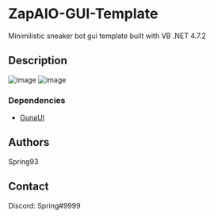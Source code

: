 # ZapAIO-GUI-Template

Minimilistic sneaker bot gui template built with VB .NET 4.7.2

## Description

![image](https://user-images.githubusercontent.com/79807847/205100077-f97df703-f473-4725-9414-b7d71d5e2c85.png)
![image](https://user-images.githubusercontent.com/79807847/205100444-ddf47df2-fd68-4a40-b381-8b4ce4047bf8.png)

### Dependencies

* [GunaUI](https://gunaui.com/)

## Authors

Spring93

## Contact

Discord: Spring#9999
